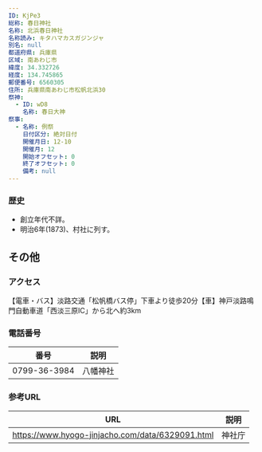 ```yaml
---
ID: KjPe3
総称: 春日神社
名称: 北浜春日神社
名称読み: キタハマカスガジンジャ
別名: null
都道府県: 兵庫県
区域: 南あわじ市
緯度: 34.332726
経度: 134.745865
郵便番号: 6560305
住所: 兵庫県南あわじ市松帆北浜30
祭神:
  - ID: wD8
    名称: 春日大神
祭事:
  - 名称: 例祭
    日付区分: 絶対日付
    開催月日: 12-10
    開催月: 12
    開始オフセット: 0
    終了オフセット: 0
    備考: null
---
```


### 歴史

- 創立年代不詳。
- 明治6年(1873)、村社に列す。

## その他

### アクセス

【電車・バス】淡路交通「松帆橋バス停」下車より徒歩20分【車】神戸淡路鳴門自動車道「西淡三原IC」から北へ約3km

### 電話番号

| 番号         | 説明     |
| ------------ | -------- |
| 0799-36-3984 | 八幡神社 |

### 参考URL

| URL                                              | 説明   |
| ------------------------------------------------ | ------ |
| https://www.hyogo-jinjacho.com/data/6329091.html | 神社庁 |
